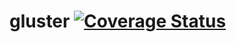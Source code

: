 gluster [![Coverage Status](https://coveralls.io/repos/RightScale-Services-Cookbooks/gluster/badge.svg?branch=master)](https://coveralls.io/r/RightScale-Services-Cookbooks/gluster?branch=master)
=======
